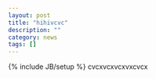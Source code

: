```yaml
---
layout: post
title: "hihivcvc"
description: ""
category: news
tags: []
---
```

{% include JB/setup %}
cvcxvcxvcxvxcvcx